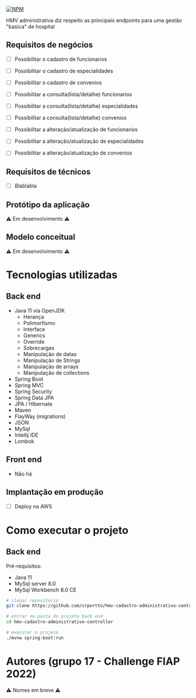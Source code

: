 
[![NPM](https://img.shields.io/npm/l/react)](https://github.com/srportto/portinvestimentos-pi/blob/master/LICENSE)


HMV administrativa diz respeito as principais endpoints para uma gestão "basica" de hospital


## Requisitos de negócios
- [ ] Possibilitar o cadastro de funcionarios
- [ ] Possibilitar o cadastro de especialidades
- [ ] Possibilitar o cadastro de convenios
- [ ] Possibilitar a consulta(lista/detalhe) funcionarios
- [ ] Possibilitar a consulta(lista/detalhe) especialidades
- [ ] Possibilitar a consulta(lista/detalhe) convenios
- [ ] Possibilitar a alteração/atualização de funcionarios
- [ ] Possibilitar a alteração/atualização de especialidades
- [ ] Possibilitar a alteração/atualização de convenios


## Requisitos de técnicos
- [ ] Blablabla


## Protótipo da aplicação
 ⚠ Em desenvolvimento ⚠


## Modelo conceitual
 ⚠ Em desenvolvimento ⚠

# Tecnologias utilizadas
## Back end
- Java 11 via OpenJDK
  - Herança
  - Polimorfismo
  - Interface
  - Generics
  - Override
  - Sobrecargas 
  - Manipulação de datas
  - Manipulação de Strings  
  - Manipulação de arrays
  - Manipulação de collections    
- Spring Boot
- Spring MVC
- Spring Security
- Spring Data JPA  
- JPA / Hibernate
- Maven
- FlayWay (migrations)
- JSON
- MySql  
- Intellij IDE
- Lombok

## Front end
- Não há 

## Implantação em produção
- [ ] Deploy na AWS 


# Como executar o projeto

## Back end
Pré-requisitos: 
* Java 11
* MySql server 8.0
* MySql Workbench 8.0 CE


```bash
# clonar repositório
git clone https://github.com/srportto/hmv-cadastro-administrativo-controller.git

# entrar na pasta do projeto back end
cd hmv-cadastro-administrativo-controller

# executar o projeto
./mvnw spring-boot:run
```



# Autores (grupo 17 - Challenge FIAP 2022)
⚠ Nomes em breve ⚠

